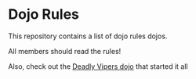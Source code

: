 Dojo Rules
==========

This repository contains a list of dojo rules dojos.

All members should read the rules!

Also, check out the [Deadly Vipers dojo](https://github.com/deadlyvipers) that started it all